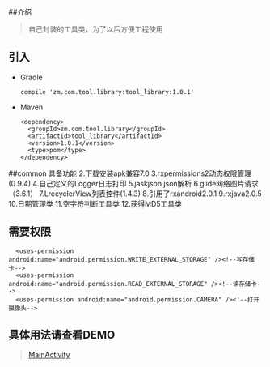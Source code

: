 ##介绍
>自己封装的工具类，为了以后方便工程使用

## 引入

* Gradle 
   
   ```
  compile 'zm.com.tool.library:tool_library:1.0.1'
   ```
* Maven
	
	```
	<dependency>
      <groupId>zm.com.tool.library</groupId>
      <artifactId>tool_library</artifactId>
      <version>1.0.1</version>
      <type>pom</type>
    </dependency>
	
	```




##common 具备功能
        2.下载安装apk兼容7.0
        3.rxpermissions2动态权限管理(0.9.4)
        4.自己定义的Logger日志打印
        5.jaskjson json解析
        6.glide网络图片请求（3.6.1）
        7.LrecyclerView列表控件(1.4.3)
        8.引用了rxandroid2.0.1 
        9.rxjava2.0.5
        10.日期管理类
        11.空字符判断工具类
        12.获得MD5工具类 
        
## 需要权限
      <uses-permission android:name="android.permission.WRITE_EXTERNAL_STORAGE" /><!--写存储卡-->
      <uses-permission android:name="android.permission.READ_EXTERNAL_STORAGE" /><!--读存储卡-->
      <uses-permission android:name="android.permission.CAMERA" /><!--打开摄像头-->
        
## 具体用法请查看DEMO
>[MainActivity](https://github.com/scalling/ToolSample/blob/master/app/src/main/java/com/zm/tool/sample/MainActivity.java)
        